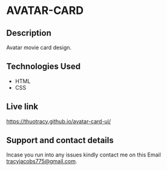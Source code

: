 # AVATAR-CARD

## Description
Avatar movie card design.

## Technologies Used
* HTML
* CSS

## Live link
https://thuotracy.github.io/avatar-card-ui/

## Support and contact details

Incase you run into any issues kindly contact me on this Email tracyjacobs775@gmail.com.